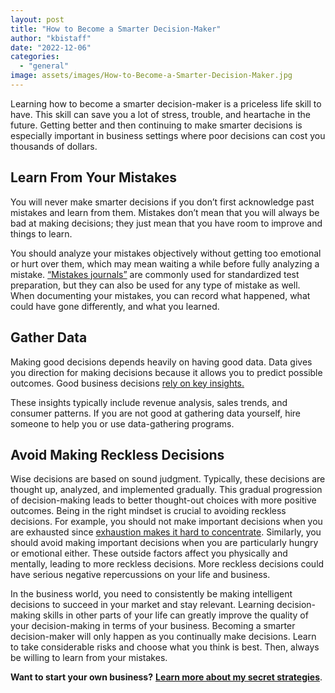 ```yaml
---
layout: post
title: "How to Become a Smarter Decision-Maker"
author: "kbistaff"
date: "2022-12-06"
categories: 
  - "general"
image: assets/images/How-to-Become-a-Smarter-Decision-Maker.jpg
---
```


Learning how to become a smarter decision-maker is a priceless life skill to have. This skill can save you a lot of stress, trouble, and heartache in the future. Getting better and then continuing to make smarter decisions is especially important in business settings where poor decisions can cost you thousands of dollars. 

## **Learn From Your Mistakes**

You will never make smarter decisions if you don’t first acknowledge past mistakes and learn from them. Mistakes don’t mean that you will always be bad at making decisions; they just mean that you have room to improve and things to learn. 

You should analyze your mistakes objectively without getting too emotional or hurt over them, which may mean waiting a while before fully analyzing a mistake. [“Mistakes journals”](https://koheneducationalservices.com/prep-effectively-with-a-mistakes-journal/) are commonly used for standardized test preparation, but they can also be used for any type of mistake as well. When documenting your mistakes, you can record what happened, what could have gone differently, and what you learned. 

## **Gather Data**

Making good decisions depends heavily on having good data. Data gives you direction for making decisions because it allows you to predict possible outcomes. Good business decisions [rely on key insights.](https://blog.finchbrands.com/what-makes-a-great-key-insight-finch-brands) 

These insights typically include revenue analysis, sales trends, and consumer patterns. If you are not good at gathering data yourself, hire someone to help you or use data-gathering programs. 

## **Avoid Making Reckless Decisions**

Wise decisions are based on sound judgment. Typically, these decisions are thought up, analyzed, and implemented gradually. This gradual progression of decision-making leads to better thought-out choices with more positive outcomes. Being in the right mindset is crucial to avoiding reckless decisions. For example, you should not make important decisions when you are exhausted since [exhaustion makes it hard to concentrate](https://debrasmouse.com/why-decision-making-is-hard-exhausted-science/). Similarly, you should avoid making important decisions when you are particularly hungry or emotional either. These outside factors affect you physically and mentally, leading to more reckless decisions. More reckless decisions could have serious negative repercussions on your life and business. 

In the business world, you need to consistently be making intelligent decisions to succeed in your market and stay relevant. Learning decision-making skills in other parts of your life can greatly improve the quality of your decision-making in terms of your business. Becoming a smarter decision-maker will only happen as you continually make decisions. Learn to take considerable risks and choose what you think is best. Then, always be willing to learn from your mistakes. 

**Want to start your own business?** [**Learn more about my secret strategies**](https://ebook.katebagoy.com/lto).
